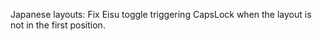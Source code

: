 Japanese layouts: Fix Eisu toggle triggering CapsLock when the layout is not in
the first position.
